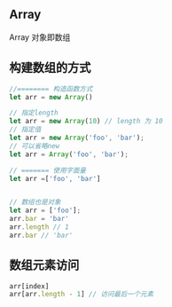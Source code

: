 
## Array
Array 对象即数组

## 构建数组的方式
```js
//======== 构造函数方式
let arr = new Array()

// 指定length
let arr = new Array(10) // length 为 10
// 指定值
let arr = new Array('foo', 'bar');
// 可以省略new
let arr = Array('foo', 'bar');

// ======= 使用字面量
let arr =['foo', 'bar']


// 数组也是对象
let arr = ['foo'];
arr.bar = 'bar'
arr.length // 1
arr.bar // 'bar'
```

## 数组元素访问
```js
arr[index]
arr[arr.length - 1] // 访问最后一个元素
```
